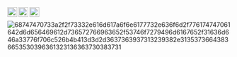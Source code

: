 <a href="https://discord.gg/fhEM8ud">
  <img align="left" alt="Alifian's Discord" width="22px" src="https://raw.githubusercontent.com/peterthehan/peterthehan/master/assets/discord.svg" />
</a>
<a href="https://twitter.com/alipian_">
  <img align="left" alt="Alifian | Twitter" width="22px" src="https://raw.githubusercontent.com/peterthehan/peterthehan/master/assets/twitter.svg" />
</a>
<a href="https://www.youtube.com/channel/UCtWDNqh3Th4T4Jskto6dlJQ">
  <img align="left" alt="Alifian's Youtube" width="22px" src="https://raw.githubusercontent.com/peterthehan/peterthehan/master/assets/youtube.svg" />
</a>
<br>

![68747470733a2f2f73332e616d617a6f6e6177732e636f6d2f776174747061642d6d656469612d736572766963652f53746f7279496d6167652f31636d646a33776f706c526b4b413d3d2d3637363937313239382e31353736643836653530396361323136363730383731](https://user-images.githubusercontent.com/70007683/139058892-076d5130-8d4f-495f-8561-cc85174e0f9a.gif)



